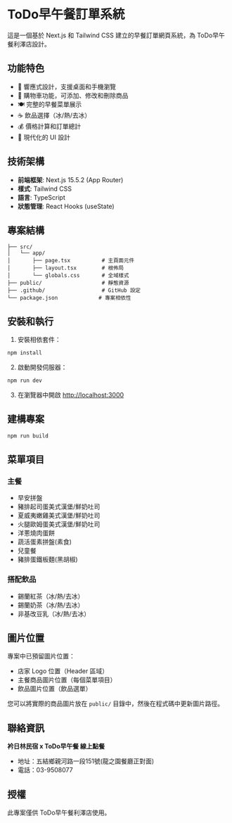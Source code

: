 # ToDo早午餐訂單系統

這是一個基於 Next.js 和 Tailwind CSS 建立的早餐訂單網頁系統，為 ToDo早午餐利澤店設計。

## 功能特色

- 📱 響應式設計，支援桌面和手機瀏覽
- 🛒 購物車功能，可添加、修改和刪除商品
- 🍽️ 完整的早餐菜單展示
- ☕ 飲品選擇（冰/熱/去冰）
- 💰 價格計算和訂單總計
- 🎨 現代化的 UI 設計

## 技術架構

- **前端框架**: Next.js 15.5.2 (App Router)
- **樣式**: Tailwind CSS
- **語言**: TypeScript
- **狀態管理**: React Hooks (useState)

## 專案結構

```
├── src/
│   └── app/
│       ├── page.tsx          # 主頁面元件
│       ├── layout.tsx        # 根佈局
│       └── globals.css       # 全域樣式
├── public/                   # 靜態資源
├── .github/                  # GitHub 設定
└── package.json             # 專案相依性
```

## 安裝和執行

1. 安裝相依套件：
```bash
npm install
```

2. 啟動開發伺服器：
```bash
npm run dev
```

3. 在瀏覽器中開啟 [http://localhost:3000](http://localhost:3000)

## 建構專案

```bash
npm run build
```

## 菜單項目

### 主餐
- 早安拼盤
- 豬排起司蛋美式漢堡/鮮奶吐司
- 夏威夷嫩雞美式漢堡/鮮奶吐司
- 火腿歐姆蛋美式漢堡/鮮奶吐司
- 洋蔥燒肉蛋餅
- 蔬活蛋素拼盤(素食)
- 兒童餐
- 豬排蛋鐵板麵(黑胡椒)

### 搭配飲品
- 錫蘭紅茶（冰/熱/去冰）
- 錫蘭奶茶（冰/熱/去冰）
- 非基改豆乳（冰/熱/去冰）

## 圖片位置

專案中已預留圖片位置：
- 店家 Logo 位置（Header 區域）
- 主餐商品圖片位置（每個菜單項目）
- 飲品圖片位置（飲品選單）

您可以將實際的商品圖片放在 `public/` 目錄中，然後在程式碼中更新圖片路徑。

## 聯絡資訊

**衿日林民宿 x ToDo早午餐 線上點餐**
- 地址：五結鄉親河路一段151號(龍之園餐廳正對面)
- 電話：03-9508077

## 授權

此專案僅供 ToDo早午餐利澤店使用。
